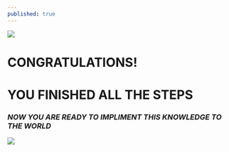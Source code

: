 ```yaml
---
published: true
---
```

![]({{site.baseurl}}//images/prize.png)

# **CONGRATULATIONS!** 
# YOU FINISHED ALL THE STEPS
### _NOW YOU ARE READY TO IMPLIMENT THIS KNOWLEDGE TO THE WORLD_

![]({{site.baseurl}}/images/certificate.png)

